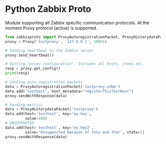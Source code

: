 Python Zabbix Proto
===================

Module supporting all Zabbix specific communication protocols.
At the moment Proxy protocol (active) is supported.

```python
from zabbixproto import ProxyAutoregistrationPacket, ProxyHistorydataPacket, Proxy
proxy = Proxy('testproxy', '127.0.0.1', 10051)

# Sending heartbeat to the Zabbix server
proxy.send_heartbeat()

# Getting "proxy configuration". Includes all hosts, items etc.
resp = proxy.get_config()
print(resp)

# Sending auto-registration packets
data = ProxyAutoregistrationPacket('testproxy-zdbp')
data.add('testhost', host_metadata="registerThisTestHost")
proxy.sendWithResponse(data)

# Sending metrics
data = ProxyHistorydataPacket('testproxy')
data.add(host='testhost', key='my.key',
         value=100)
# UNSUPPORTED
data.add(host='testhost', key='my.key2',
         value='Unsupported because of this and that', state=1)
proxy.sendWithResponse(data)
```
